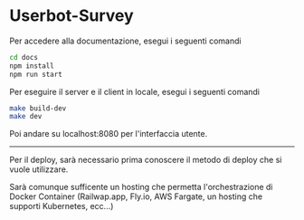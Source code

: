 # Userbot-Survey

Per accedere alla documentazione, esegui i seguenti comandi

```bash
cd docs
npm install
npm run start
```

Per eseguire il server e il client in locale, esegui i seguenti comandi

```bash
make build-dev
make dev
```

Poi andare su localhost:8080 per l'interfaccia utente.

---

Per il deploy, sarà necessario prima conoscere il metodo di deploy che si vuole utilizzare. 

Sarà comunque sufficente un hosting che permetta l'orchestrazione di Docker Container (Railwap.app, Fly.io, AWS Fargate, un hosting che supporti Kubernetes, ecc...)

